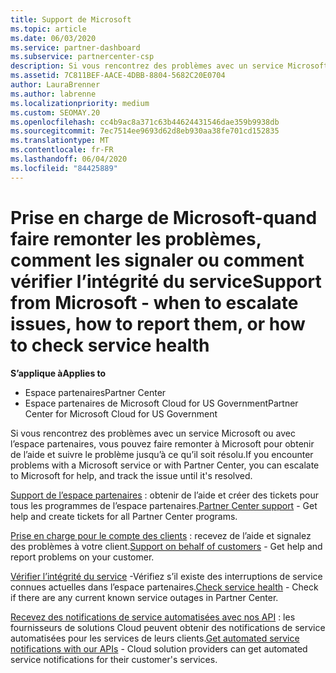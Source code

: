 ```yaml
---
title: Support de Microsoft
ms.topic: article
ms.date: 06/03/2020
ms.service: partner-dashboard
ms.subservice: partnercenter-csp
description: Si vous rencontrez des problèmes avec un service Microsoft ou avec l’Espace partenaires, vous pouvez demander de l’aide à Microsoft et suivre l’incident jusqu’à sa résolution.
ms.assetid: 7C811BEF-AACE-4DBB-8804-5682C20E0704
author: LauraBrenner
ms.author: labrenne
ms.localizationpriority: medium
ms.custom: SEOMAY.20
ms.openlocfilehash: cc4b9ac8a371c63b44624431546dae359b9938db
ms.sourcegitcommit: 7ec7514ee9693d62d8eb930aa38fe701cd152835
ms.translationtype: MT
ms.contentlocale: fr-FR
ms.lasthandoff: 06/04/2020
ms.locfileid: "84425889"
---
```

# <a name="support-from-microsoft---when-to-escalate-issues-how-to-report-them-or-how-to-check-service-health"></a><span data-ttu-id="caef9-103">Prise en charge de Microsoft-quand faire remonter les problèmes, comment les signaler ou comment vérifier l’intégrité du service</span><span class="sxs-lookup"><span data-stu-id="caef9-103">Support from Microsoft - when to escalate issues, how to report them, or how to check service health</span></span>

<span data-ttu-id="caef9-104">**S’applique à**</span><span class="sxs-lookup"><span data-stu-id="caef9-104">**Applies to**</span></span>

- <span data-ttu-id="caef9-105">Espace partenaires</span><span class="sxs-lookup"><span data-stu-id="caef9-105">Partner Center</span></span>
- <span data-ttu-id="caef9-106">Espace partenaires de Microsoft Cloud for US Government</span><span class="sxs-lookup"><span data-stu-id="caef9-106">Partner Center for Microsoft Cloud for US Government</span></span>

<span data-ttu-id="caef9-107">Si vous rencontrez des problèmes avec un service Microsoft ou avec l’espace partenaires, vous pouvez faire remonter à Microsoft pour obtenir de l’aide et suivre le problème jusqu’à ce qu’il soit résolu.</span><span class="sxs-lookup"><span data-stu-id="caef9-107">If you encounter problems with a Microsoft service or with Partner Center, you can escalate to Microsoft for help, and track the issue until it's resolved.</span></span>

<span data-ttu-id="caef9-108">[Support de l’espace partenaires](report-problems-with-partner-center.md) : obtenir de l’aide et créer des tickets pour tous les programmes de l’espace partenaires.</span><span class="sxs-lookup"><span data-stu-id="caef9-108">[Partner Center support](report-problems-with-partner-center.md) - Get help and create tickets for all Partner Center programs.</span></span>

<span data-ttu-id="caef9-109">[Prise en charge pour le compte des clients](report-problems-on-behalf-of-a-customer.md) : recevez de l’aide et signalez des problèmes à votre client.</span><span class="sxs-lookup"><span data-stu-id="caef9-109">[Support on behalf of customers](report-problems-on-behalf-of-a-customer.md) - Get help and report problems on your customer.</span></span>

<span data-ttu-id="caef9-110">[Vérifier l’intégrité du service](check-service-health.md) -Vérifiez s’il existe des interruptions de service connues actuelles dans l’espace partenaires.</span><span class="sxs-lookup"><span data-stu-id="caef9-110">[Check service health](check-service-health.md) - Check if there are any current known service outages in Partner Center.</span></span>

<span data-ttu-id="caef9-111">[Recevez des notifications de service automatisées avec nos API](get-automated-service-notifications-with-our-apis.md) : les fournisseurs de solutions Cloud peuvent obtenir des notifications de service automatisées pour les services de leurs clients.</span><span class="sxs-lookup"><span data-stu-id="caef9-111">[Get automated service notifications with our APIs](get-automated-service-notifications-with-our-apis.md) - Cloud solution providers can get automated service notifications for their customer's services.</span></span>


 

 



